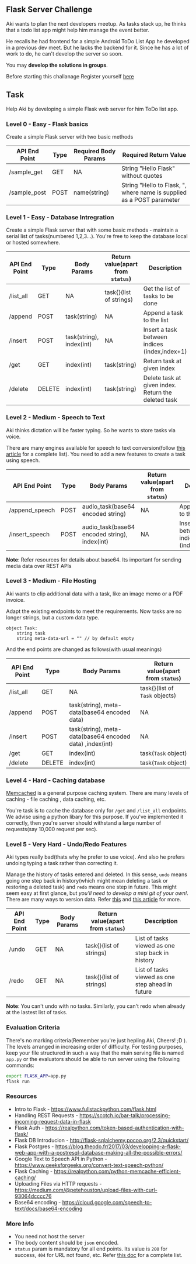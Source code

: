 ## Flask Server Challenge

Aki wants to plan the next developers meetup. As tasks stack up, he thinks that a todo list app might help him manage the event better. 

He recalls he had frontend for a simple Android ToDo List App he developed in a previous dev meet. But he lacks the backend for it. Since he has a lot of work to do, he can't develop the server so soon.

You may **develop the solutions in groups**.

Before starting this challanage Register yourself [here](https://codewidcoffee.github.io/#register)

## Task 
Help Aki by developing a simple Flask web server for him ToDo list app.


### Level 0 - Easy - Flask basics
Create a simple Flask server with two basic methods  

API End Point | Type | Required Body Params   | Required Return Value
--------------|------|--------                | ------------------------- 
/sample_get     | GET  | NA                     | String "Hello Flask" without quotes
/sample_post    | POST | name(string)           | String "Hello to Flask, <name>", where name is supplied as a POST parameter 
  
  
  
### Level 1 - Easy - Database Intregration
Create a simple Flask server that with some basic methods - maintain a serial list of tasks(numbered 1,2,3...). You're free to keep the database local or hosted somewhere.

API End Point | Type | Body Params   | Return value(apart from `status`)    |Description
--------------|------|--------                | ------------------------- | -------------
/list_all     | GET  | NA                     | task{}(list of strings)  | Get the list of tasks to be done
/append       | POST | task(string)           | NA | Append a task to the list
/insert       | POST | task(string), index(int)| NA | Insert a task between indices (index,index+1)
/get       | GET | index(int)           | task(string) | Return task at given index
/delete       | DELETE | index(int)           | task(string) | Delete task at given index. Return the deleted task


### Level 2 - Medium - Speech to Text
Aki thinks dictation will be faster typing. So he wants to store tasks via voice.  

There are many engines available for speech to text conversion(follow [this article](https://www.quora.com/What-are-the-top-ten-speech-recognition-APIs) for a complete list). You need to add a new features to create a task using speech.  

API End Point | Type | Body Params   | Return value(apart from `status`)    |Description
--------------|------|--------                | ------------------------- | -------------
/append_speech       | POST | audio_task(base64 encoded string)           | NA | Append a task to the list
/insert_speech       | POST | audio_task(base64 encoded string), index(int)| NA | Insert a task between indices (index,index+1)  

**Note**: Refer resources for details about base64. Its important for sending media data over REST APIs


### Level 3 - Medium - File Hosting
Aki wants to clip additional data with a task, like an image memo or a PDF invoice. 

Adapt the existing endpoints to meet the requirements. Now tasks are no longer strings, but a custom data type.
```
object Task:
    string task
    string meta-data-url = "" // by default empty
```
And the end points are changed as follows(with usual meanings)

API End Point | Type | Body Params   | Return value(apart from `status`)
--------------|------|--------                | ------------------------- 
/list_all     | GET  | NA                     | task{}(list of `Task` objects)  
/append       | POST | task(string), meta-data(base64 encoded data)           | NA 
/insert       | POST | task(string), meta-data(base64 encoded data) ,index(int)| NA
/get       | GET | index(int)           | task(`Task` object)
/delete       | DELETE | index(int)           | task(`Task` object)


### Level 4 - Hard - Caching database
[Memcached](http://flask.pocoo.org/docs/0.12/patterns/caching/) is a general purpose caching system. There are many levels of caching - file caching , data caching, etc.

You're task is to cache the database only for `/get` and `/list_all`  endpoints. We advise using a python libary for this purpose. If you've implemented it correctly, then you're server should withstand a large number of requests(say 10,000 request per sec). 


### Level 5 - Very Hard - Undo/Redo Features
Aki types really bad(thats why he prefer to use voice). And also he prefers undoing typing a task rather than correcting it. 

Manage the history of tasks entered and deleted. In this sense, `undo` means going one step back in history(which might mean deleting a task or restoring a deleted task) and `redo` means one step in future. This might seem easy at first glance, but *you'll need to develop a mini git of your own!*. There are many ways to version data. Refer [this](https://homes.cs.washington.edu/~mernst/advice/version-control.html) and [this article](https://www.atlassian.com/git/tutorials/what-is-version-control) for more.

API End Point | Type | Body Params   | Return value(apart from `status`)    |Description
--------------|------|--------                | ------------------------- | -------------
/undo       | GET | NA           | task{}(list of strings) | List of tasks viewed as one step back in history
/redo       | GET | NA  | task{}(list of strings) | List of tasks viewed as one step ahead in future

**Note**: You can't undo with no tasks. Similarly, you can't redo when already at the lastest list of tasks.



### Evaluation Criteria
There's no marking criteria(Remember you're just hepling Aki, Cheers! ;D ). The levels arranged in increasing order of difficulty. For testing purposes, keep your file structured in such a way that the main serving file is named `app.py` or the evaluators should be able to run server using the following commands:
```bash
export FLASK_APP=app.py
flask run
```

### Resources
+ Intro to Flask - https://www.fullstackpython.com/flask.html
+ Handling REST Requests - https://scotch.io/bar-talk/processing-incoming-request-data-in-flask
+ Flask Auth - https://realpython.com/token-based-authentication-with-flask/
+ Flask DB Introducion - http://flask-sqlalchemy.pocoo.org/2.3/quickstart/
+ Flask Postgres - https://blog.theodo.fr/2017/03/developping-a-flask-web-app-with-a-postresql-database-making-all-the-possible-errors/
+ Google Text to Speech API in Python - https://www.geeksforgeeks.org/convert-text-speech-python/
+ Flask Caching - https://realpython.com/python-memcache-efficient-caching/
+ Uploading Files via HTTP requests - https://medium.com/@petehouston/upload-files-with-curl-93064dcccc76
+ Base64 encoding - https://cloud.google.com/speech-to-text/docs/base64-encoding

### More Info
+ You need not host the server
+ The body content should be `json` encoded.
+ `status` param is mandatory for all end points. Its value is `200` for success, `404` for URL not found, etc. Refer [this doc](https://www.restapitutorial.com/httpstatuscodes.html) for a complete list.
